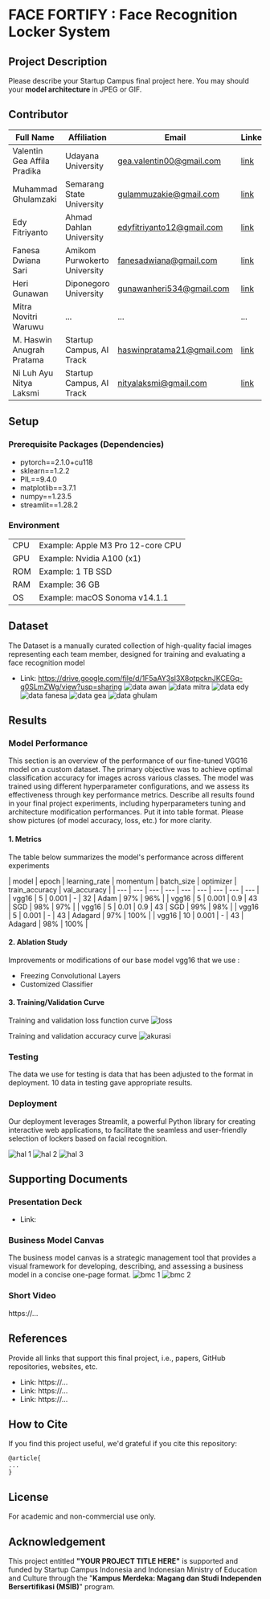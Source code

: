 # FACE FORTIFY : Face Recognition Locker System

## Project Description
Please describe your Startup Campus final project here. You may should your <b>model architecture</b> in JPEG or GIF.

## Contributor
| Full Name | Affiliation | Email | LinkedIn | Role |
| --- | --- | --- | --- | --- |
| Valentin Gea Affila Pradika | Udayana University | gea.valentin00@gmail.com | [link](https://www.linkedin.com/in/valentin-gea/) | Team Lead |
| Muhammad Ghulamzaki | Semarang State University  | gulammuzakie@gmail.com | [link](https://www.linkedin.com/in/muhammad-ghulamzaki) | Team Member |
| Edy Fitriyanto | Ahmad Dahlan University | edyfitriyanto12@gmail.com | [link](https://www.linkedin.com/in/edy-fitriyanto-12163622a/) |Team Member |
| Fanesa Dwiana Sari | Amikom Purwokerto University | fanesadwiana@gmail.com | [link](https://www.linkedin.com/in/fanesa-dwiana-sari-2b04b125a/) | Team Member |
| Heri Gunawan | Diponegoro University | gunawanheri534@gmail.com | [link](https://www.linkedin.com/in/heri-gunawan-b957401b8/) | Team Member |
| Mitra Novitri Waruwu | ... | ... | ... | Team Member |
| M. Haswin Anugrah Pratama | Startup Campus, AI Track | haswinpratama21@gmail.com | [link](https://www.linkedin.com/in/haswinpratama/) | Supervisor |
| Ni Luh Ayu Nitya Laksmi | Startup Campus, AI Track | nityalaksmi@gmail.com | [link](https://www.linkedin.com/in/nitya-laksmi-0b152b18b/) | Facilitator |

## Setup
### Prerequisite Packages (Dependencies)
- pytorch==2.1.0+cu118
- sklearn==1.2.2
- PIL==9.4.0
- matplotlib==3.7.1
- numpy==1.23.5
- streamlit==1.28.2

### Environment
| | |
| --- | --- |
| CPU | Example: Apple M3 Pro 12-core CPU |
| GPU | Example: Nvidia A100 (x1) |
| ROM | Example: 1 TB SSD |
| RAM | Example: 36 GB |
| OS | Example: macOS Sonoma v14.1.1 |

## Dataset
The Dataset is a manually curated collection of high-quality facial images representing each team member, designed for training and evaluating a face recognition model
- Link: https://drive.google.com/file/d/1F5aAY3sl3X8otpcknJKCEGq-g0SLmZWg/view?usp=sharing
![data awan](https://github.com/valentingea/face-recognition-locker-system/assets/117613132/a91dc27b-e762-4f36-a4a8-ca547c54056e)
![data mitra](https://github.com/valentingea/face-recognition-locker-system/assets/117613132/cc39444e-8b75-4fb6-b2e8-02911db43894)
![data edy](https://github.com/valentingea/face-recognition-locker-system/assets/117613132/a284f9b4-9297-4886-a1b7-034baec3b163)
![data fanesa](https://github.com/valentingea/face-recognition-locker-system/assets/117613132/70ae26d6-8571-457a-8689-d57ad7a705b6)
![data gea](https://github.com/valentingea/face-recognition-locker-system/assets/117613132/b63edecd-f03d-4c9c-959f-cd8619882db4)
![data ghulam](https://github.com/valentingea/face-recognition-locker-system/assets/117613132/2799604c-a994-41af-ba30-ca2539575979)

## Results
### Model Performance
This section is an overview of the performance of our fine-tuned VGG16 model on a custom dataset. The primary objective was to achieve optimal classification accuracy for images across various classes. The model was trained using different hyperparameter configurations, and we assess its effectiveness through key performance metrics.
Describe all results found in your final project experiments, including hyperparameters tuning and architecture modification performances. Put it into table format. Please show pictures (of model accuracy, loss, etc.) for more clarity.

#### 1. Metrics
The table below summarizes the model's performance across different experiments

| model | epoch | learning_rate | momentum | batch_size | optimizer | train_accuracy | val_accuracy |
| --- | --- | --- | --- | --- | --- | --- | --- | --- |
| vgg16 | 5 | 0.001 | - | 32 | Adam | 97% | 96% | 
| vgg16 | 5 | 0.001 | 0.9 | 43 | SGD | 98% | 97% |
| vgg16 | 5 | 0.01 | 0.9 | 43 | SGD | 99% | 98% |
| vgg16 | 5 | 0.001 | - | 43 | Adagard | 97% | 100% |
| vgg16 | 10 | 0.001 | - | 43 | Adagard | 98% | 100% |

#### 2. Ablation Study
Improvements or modifications of our base model vgg16 that we use :
- Freezing Convolutional Layers
- Customized Classifier

#### 3. Training/Validation Curve
Training and validation loss function curve
![loss](https://github.com/valentingea/face-recognition-locker-system/assets/117613132/e9957ea7-6050-45a4-ad8b-ba2b8122ff87)

Training and validation accuracy curve
![akurasi](https://github.com/valentingea/face-recognition-locker-system/assets/117613132/5d5e8b31-f0ba-472d-b4e6-57ad5effc5d9)
 
### Testing
The data we use for testing is data that has been adjusted to the format in deployment. 10 data in testing gave appropriate results.

### Deployment
Our deployment leverages Streamlit, a powerful Python library for creating interactive web applications, to facilitate the seamless and user-friendly selection of lockers based on facial recognition.

![hal 1](https://github.com/valentingea/face-recognition-locker-system/assets/117613132/f002bc0c-94ed-4b0b-bd89-1809ccb37f0a)
![hal 2](https://github.com/valentingea/face-recognition-locker-system/assets/117613132/265cd03d-782d-4f40-ade8-5573cd81b8a7)
![hal 3](https://github.com/valentingea/face-recognition-locker-system/assets/117613132/e012fcd0-8671-4703-8a7e-732dbea0078e)

## Supporting Documents
### Presentation Deck
- Link: 

### Business Model Canvas
The business model canvas is a strategic management tool that provides a visual framework for developing, describing, and assessing a business model in a concise one-page format.
![bmc 1](https://github.com/valentingea/face-recognition-locker-system/assets/117613132/ca601234-0514-4e1b-9480-4e294afcca02)
![bmc 2](https://github.com/valentingea/face-recognition-locker-system/assets/117613132/3168af70-21fe-4caa-9822-8c2a638ffbd4)

### Short Video
https://...

## References
Provide all links that support this final project, i.e., papers, GitHub repositories, websites, etc.
- Link: https://...
- Link: https://...
- Link: https://...

## How to Cite
If you find this project useful, we'd grateful if you cite this repository:
```
@article{
...
}
```

## License
For academic and non-commercial use only.

## Acknowledgement
This project entitled <b>"YOUR PROJECT TITLE HERE"</b> is supported and funded by Startup Campus Indonesia and Indonesian Ministry of Education and Culture through the "**Kampus Merdeka: Magang dan Studi Independen Bersertifikasi (MSIB)**" program.
